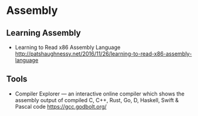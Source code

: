 # Assembly

## Learning Assembly

* Learning to Read x86 Assembly Language
  http://patshaughnessy.net/2016/11/26/learning-to-read-x86-assembly-language

## Tools

* Compiler Explorer — an interactive online compiler which shows the assembly output of compiled C, C++, Rust, Go, D, Haskell, Swift & Pascal code
  https://gcc.godbolt.org/
